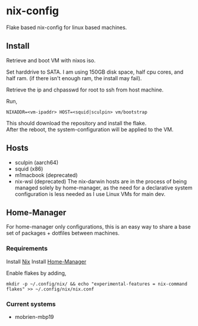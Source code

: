 # nix-config

Flake based nix-config for linux based machines.

## Install
Retrieve and boot VM with nixos iso.

Set harddrive to SATA.
I am using 150GB disk space, half cpu cores, and half ram. (if there isn't enough ram, the install may fail).

Retrieve the ip and chpasswd for root to ssh from host machine.

Run,
```
NIXADDR=<vm-ipaddr> HOST=<squid|sculpin> vm/bootstrap
```

This should download the repository and install the flake.  
After the reboot, the system-configuration will be applied to the VM.  


## Hosts
- sculpin (aarch64)
- squid (x86)
- m1macbook (deprecated)
- nix-wsl (deprecated)
The nix-darwin hosts are in the process of being managed solely by home-manager, as the need for a declarative system configuration is less needed as I use Linux VMs for main dev.

## Home-Manager
For home-manager only configurations, this is an easy way to share a base set of packages + dotfiles between machines.

### Requirements
Install [Nix](https://nixos.org/manual/nix/stable/#ch-installing-binary)
Install [Home-Manager](https://github.com/nix-community/home-manager)

Enable flakes by adding,
```
mkdir -p ~/.config/nix/ && echo "experimental-features = nix-command flakes" >> ~/.config/nix/nix.conf
```

### Current systems
- mobrien-mbp19


